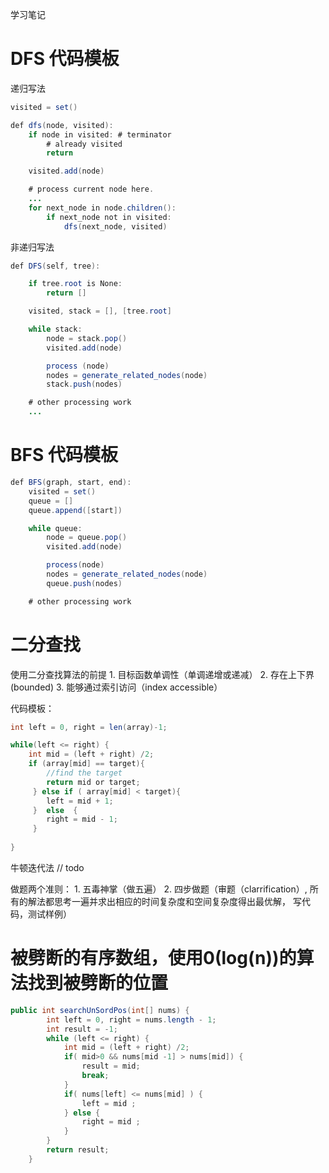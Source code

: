 学习笔记

# DFS 代码模板
递归写法
```java
visited = set() 

def dfs(node, visited):
    if node in visited: # terminator
    	# already visited 
    	return 

	visited.add(node) 

	# process current node here. 
	...
	for next_node in node.children(): 
		if next_node not in visited: 
			dfs(next_node, visited)
```

非递归写法
```java
def DFS(self, tree): 

	if tree.root is None: 
		return [] 

	visited, stack = [], [tree.root]

	while stack: 
		node = stack.pop() 
		visited.add(node)

		process (node) 
		nodes = generate_related_nodes(node) 
		stack.push(nodes) 

	# other processing work 
	...
```

# BFS 代码模板
```java
def BFS(graph, start, end):
    visited = set()
	queue = [] 
	queue.append([start]) 

	while queue: 
		node = queue.pop() 
		visited.add(node)

		process(node) 
		nodes = generate_related_nodes(node) 
		queue.push(nodes)

	# other processing work 
```

# 二分查找

使用二分查找算法的前提
    1. 目标函数单调性（单调递增或递减）
    2. 存在上下界(bounded)
    3. 能够通过索引访问（index accessible）


代码模板：
```java
int left = 0, right = len(array)-1;

while(left <= right) {
    int mid = (left + right) /2;   
    if (array[mid] == target){
        //find the target
        return mid or target;
     } else if ( array[mid] < target){
        left = mid + 1;
     }  else  {
        right = mid - 1;
     }   
    
}
```

牛顿迭代法
    // todo
    
做题两个准则： 
    1. 五毒神掌（做五遍）
    2. 四步做题（审题（clarrification）, 所有的解法都思考一遍并求出相应的时间复杂度和空间复杂度得出最优解，
       写代码，测试样例）
       
# 被劈断的有序数组，使用0(log(n))的算法找到被劈断的位置

```java
public int searchUnSordPos(int[] nums) {
        int left = 0, right = nums.length - 1;
        int result = -1;
        while (left <= right) {
            int mid = (left + right) /2;
            if( mid>0 && nums[mid -1] > nums[mid]) {
                result = mid;
                break;
            }
            if( nums[left] <= nums[mid] ) {
                left = mid ;
            } else {
                right = mid ;
            }
        }
        return result;
    }
```
